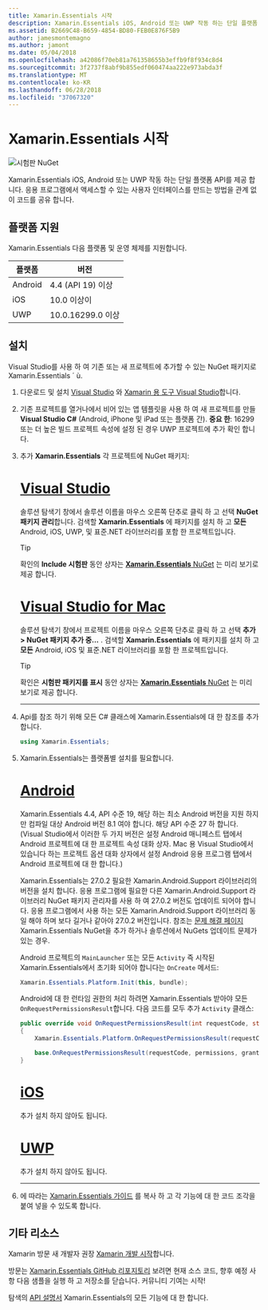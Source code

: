 ```yaml
---
title: Xamarin.Essentials 시작
description: Xamarin.Essentials iOS, Android 또는 UWP 작동 하는 단일 플랫폼 API를 제공 합니다. 응용 프로그램에서 액세스할 수 있는 사용자 인터페이스를 만드는 방법을 관계 없이 코드를 공유 합니다.
ms.assetid: B2669C48-B659-4854-BD80-FEB0E876F5B9
author: jamesmontemagno
ms.author: jamont
ms.date: 05/04/2018
ms.openlocfilehash: a42086f70eb81a761358655b3effb9f8f934c8d4
ms.sourcegitcommit: 3f2737f8abf9b855edf060474aa222e973abda3f
ms.translationtype: MT
ms.contentlocale: ko-KR
ms.lasthandoff: 06/28/2018
ms.locfileid: "37067320"
---
```

# <a name="get-started-with-xamarinessentials"></a>Xamarin.Essentials 시작

![시험판 NuGet](~/media/shared/pre-release.png)

Xamarin.Essentials iOS, Android 또는 UWP 작동 하는 단일 플랫폼 API를 제공 합니다. 응용 프로그램에서 액세스할 수 있는 사용자 인터페이스를 만드는 방법을 관계 없이 코드를 공유 합니다.

## <a name="platform-support"></a>플랫폼 지원

Xamarin.Essentials 다음 플랫폼 및 운영 체제를 지원합니다.

| 플랫폼 | 버전 |
| --- | --- |
| Android | 4.4 (API 19) 이상 |
| iOS |10.0 이상이 |
| UWP | 10.0.16299.0 이상 |

## <a name="installation"></a>설치

Visual Studio를 사용 하 여 기존 또는 새 프로젝트에 추가할 수 있는 NuGet 패키지로 Xamarin.Essentials ´ ù.

1. 다운로드 및 설치 [Visual Studio](http://visualstudio.com) 와 [Xamarin 용 도구 Visual Studio](~/cross-platform/get-started/installation/index.md)합니다.

2. 기존 프로젝트를 열거나에서 비어 있는 앱 템플릿을 사용 하 여 새 프로젝트를 만들 **Visual Studio C#** (Android, iPhone 및 iPad 또는 플랫폼 간). **중요 한**: 16299 또는 더 높은 빌드 프로젝트 속성에 설정 된 경우 UWP 프로젝트에 추가 확인 합니다.

3. 추가 **Xamarin.Essentials** 각 프로젝트에 NuGet 패키지:

    # <a name="visual-studiotabwindows"></a>[Visual Studio](#tab/windows)

    솔루션 탐색기 창에서 솔루션 이름을 마우스 오른쪽 단추로 클릭 하 고 선택 **NuGet 패키지 관리**합니다. 검색할 **Xamarin.Essentials** 에 패키지를 설치 하 고 **모든** Android, iOS, UWP, 및 표준.NET 라이브러리를 포함 한 프로젝트입니다.

    > [!TIP]
    > 확인의 **Include 시험판** 동안 상자는 [ **Xamarin.Essentials** NuGet](https://www.nuget.org/packages/Xamarin.Essentials) 는 미리 보기로 제공 합니다.

    # <a name="visual-studio-for-mactabmacos"></a>[Visual Studio for Mac](#tab/macos)

    솔루션 탐색기 창에서 프로젝트 이름을 마우스 오른쪽 단추로 클릭 하 고 선택 **추가 > NuGet 패키지 추가 중...** . 검색할 **Xamarin.Essentials** 에 패키지를 설치 하 고 **모든** Android, iOS 및 표준.NET 라이브러리를 포함 한 프로젝트입니다.

    > [!TIP]
    > 확인은 **시험판 패키지를 표시** 동안 상자는 [ **Xamarin.Essentials** NuGet](https://www.nuget.org/packages/Xamarin.Essentials) 는 미리 보기로 제공 합니다.

    -----

4. Api를 참조 하기 위해 모든 C# 클래스에 Xamarin.Essentials에 대 한 참조를 추가 합니다.

    ```csharp
    using Xamarin.Essentials;
    ```

5. Xamarin.Essentials는 플랫폼별 설치를 필요합니다.

    # <a name="androidtabandroid"></a>[Android](#tab/android)

    Xamarin.Essentials 4.4, API 수준 19, 해당 하는 최소 Android 버전을 지원 하지만 컴파일 대상 Android 버전 8.1 여야 합니다. 해당 API 수준 27 하 합니다. (Visual Studio에서 이러한 두 가지 버전은 설정 Android 매니페스트 탭에서 Android 프로젝트에 대 한 프로젝트 속성 대화 상자. Mac 용 Visual Studio에서 있습니다 하는 프로젝트 옵션 대화 상자에서 설정 Android 응용 프로그램 탭에서 Android 프로젝트에 대 한 합니다.) 
    
    Xamarin.Essentials는 27.0.2 필요한 Xamarin.Android.Support 라이브러리의 버전을 설치 합니다. 응용 프로그램에 필요한 다른 Xamarin.Android.Support 라이브러리 NuGet 패키지 관리자를 사용 하 여 27.0.2 버전도 업데이트 되어야 합니다. 응용 프로그램에서 사용 하는 모든 Xamarin.Android.Support 라이브러리 동일 해야 하며 보다 길거나 같아야 27.0.2 버전입니다. 참조는 [문제 해결 페이지](troubleshooting.md) Xamarin.Essentials NuGet을 추가 하거나 솔루션에서 NuGets 업데이트 문제가 있는 경우.

    Android 프로젝트의 `MainLauncher` 또는 모든 `Activity` 즉 시작된 Xamarin.Essentials에서 초기화 되어야 합니다는 `OnCreate` 메서드:

    ```csharp
    Xamarin.Essentials.Platform.Init(this, bundle);
    ```

    Android에 대 한 런타임 권한의 처리 하려면 Xamarin.Essentials 받아야 모든 `OnRequestPermissionsResult`합니다. 다음 코드를 모두 추가 `Activity` 클래스:

    ```csharp
    public override void OnRequestPermissionsResult(int requestCode, string[] permissions, [GeneratedEnum] Android.Content.PM.Permission[] grantResults)
    {
        Xamarin.Essentials.Platform.OnRequestPermissionsResult(requestCode, permissions, grantResults);

        base.OnRequestPermissionsResult(requestCode, permissions, grantResults);
    }
    ```

    # <a name="iostabios"></a>[iOS](#tab/ios)

    추가 설치 하지 않아도 됩니다.

    # <a name="uwptabuwp"></a>[UWP](#tab/uwp)

    추가 설치 하지 않아도 됩니다.

    -----

6. 에 따라는 [Xamarin.Essentials 가이드](index.md) 를 복사 하 고 각 기능에 대 한 코드 조각을 붙여 넣을 수 있도록 합니다.

## <a name="other-resources"></a>기타 리소스

Xamarin 방문 새 개발자 권장 [Xamarin 개발 시작](~/cross-platform/getting-started/index.md)합니다.

방문는 [Xamarin.Essentials GitHub 리포지토리](http://github.com/xamarin/Essentials) 보려면 현재 소스 코드, 향후 예정 사항 다음 샘플을 실행 하 고 저장소를 닫습니다. 커뮤니티 기여는 시작!

탐색의 [API 설명서](xref:Xamarin.Essentials) Xamarin.Essentials의 모든 기능에 대 한 합니다.
